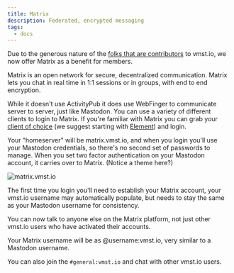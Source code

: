 ```yaml
---
title: Matrix
description: Federated, encrypted messaging
tags:
  - docs
---
```


Due to the generous nature of the [folks that are contributors](https://docs.vmst.io/funding) to vmst.io, we now offer Matrix as a benefit for members.

Matrix is an open network for secure, decentralized communication.
Matrix lets you chat in real time in 1:1 sessions or in groups, with end to end encryption.

While it doesn't use ActivityPub it does use WebFinger to communicate server to server, just like Mastodon.
You can use a variety of different clients to login to Matrix. If you're familiar with Matrix you can grab your [client of choice](https://www.matrix.org/clients/) (we suggest starting with [Element](https://element.io)) and login.

Your "homeserver" will be matrix.vmst.io, and when you login you'll use your Mastodon credentials, so there's no second set of passwords to manage.
When you set two factor authentication on your Mastodon account, it carries over to Matrix. (Notice a theme here?)

![matrix.vmst.io](https://cdn.vmst.io/docs/matrix-login.png)

The first time you login you'll need to establish your Matrix account, your vmst.io username may automatically populate, but needs to stay the same as your Mastodon username for consistency.

You can now talk to anyone else on the Matrix platform, not just other vmst.io users who have activated their accounts.

Your Matrix username will be as @username:vmst.io, very similar to a Mastodon username.

You can also join the `#general:vmst.io` and chat with other vmst.io users.